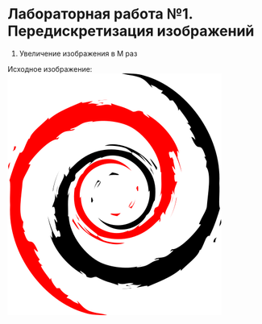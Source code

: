 # Лабораторная работа №1. Передискретизация изображений
1. Увеличение изображения в M раз

Исходное изображение:
![](pictures_src/debian.png)